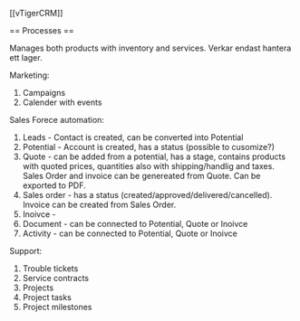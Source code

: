[[vTigerCRM]]

== Processes ==

Manages both products with inventory and services. Verkar endast hantera ett lager.

Marketing:
<ol>
  <li>Campaigns
  <li>Calender with events
</ol>


Sales Forece automation:
<ol>
  <li>Leads - Contact is created, can be converted into Potential
  <li>Potential - Account is created, has a status (possible to cusomize?)
  <li>Quote - can be added from a potential, has a stage, contains products with quoted prices, quantities also with shipping/handlig and taxes. Sales Order and invoice can be genereated from Quote. Can be exported to PDF.
  <li>Sales order - has a status (created/approved/delivered/cancelled). Invoice can be created from Sales Order.
  <li>Inoivce -
  <li>Document - can be connected to Potential, Quote or Inoivce
  <li>Activity - can be connected to Potential, Quote or Inoivce
</ol>


Support:
<ol>
 <li>Trouble tickets
  <li>Service contracts
  <li>Projects
  <li>Project tasks
  <li>Project milestones
</ol>
